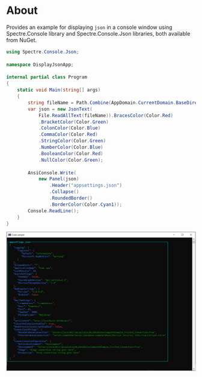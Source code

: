 ﻿# About

Provides an example for displaying `json` in a console window using Spectre.Console library and Spectre.Console.Json libraries, both available from NuGet.


```csharp
using Spectre.Console.Json;

namespace DisplayJsonApp;

internal partial class Program
{
    static void Main(string[] args)
    {
        string fileName = Path.Combine(AppDomain.CurrentDomain.BaseDirectory, "appsettings.json");
        var json = new JsonText(
            File.ReadAllText(fileName)).BracesColor(Color.Red)
            .BracketColor(Color.Green)
            .ColonColor(Color.Blue)
            .CommaColor(Color.Red)
            .StringColor(Color.Green)
            .NumberColor(Color.Blue)
            .BooleanColor(Color.Red)
            .NullColor(Color.Green);

        AnsiConsole.Write(
            new Panel(json)
                .Header("appsettings.json")
                .Collapse()
                .RoundedBorder()
                .BorderColor(Color.Cyan1));
        Console.ReadLine();
    }
}
```

![Title](assets/title.png)